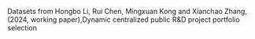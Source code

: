 Datasets from Hongbo Li, Rui Chen, Mingxuan Kong and Xianchao Zhang, (2024, working paper),Dynamic centralized public R&D project portfolio selection

